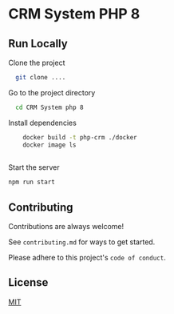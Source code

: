  
# CRM System PHP 8

## Run Locally  
Clone the project  

~~~bash  
  git clone ....
~~~

Go to the project directory  

~~~bash  
  cd CRM System php 8
~~~
Install dependencies

~~~bash  
    docker build -t php-crm ./docker
    docker image ls
    
~~~

Start the server  

~~~bash  
npm run start
~~~

## Contributing  

Contributions are always welcome!  

See `contributing.md` for ways to get started.  

Please adhere to this project's `code of conduct`.  

## License  

[MIT](https://choosealicense.com/licenses/mit/)
